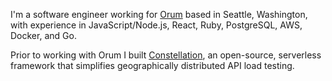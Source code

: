 I'm a software engineer working for [Orum](https://www.orum.com) based in Seattle, Washington, with experience in JavaScript/Node.js, React, Ruby, PostgreSQL, AWS, Docker, and Go.

Prior to working with Orum I built [Constellation](https://constellation-load-testing.github.io/), an open-source, serverless framework that simplifies geographically distributed API load testing.

